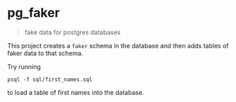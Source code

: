 # pg_faker

> fake data for postgres databases

This project creates a `faker` schema in the database and then adds tables
of faker data to that schema.

Try running

```
psql -f sql/first_names.sql
```

to load a table of first names into the database.
